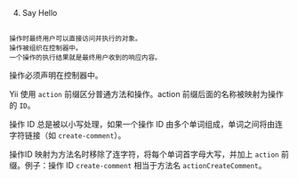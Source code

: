 4. Say Hello


```

操作时最终用户可以直接访问并执行的对象。
操作被组织在控制器中。
一个操作的执行结果就是最终用户收到的响应内容。

```

操作必须声明在控制器中。

Yii 使用 `action` 前缀区分普通方法和操作。action 前缀后面的名称被映射为操作的 `ID`。


操作 ID 总是被以小写处理，如果一个操作 ID 由多个单词组成，单词之间将由连字符链接（如 `create-comment`）。

操作ID 映射为方法名时移除了连字符，将每个单词首字母大写，并加上 `action` 前缀。例子：操作 ID `create-comment` 相当于方法名 `actionCreateComment`。

